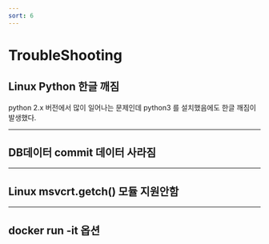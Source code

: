 ```yaml
---
sort: 6 
---
```



# TroubleShooting


## Linux Python 한글 깨짐

python 2.x 버전에서 많이 일어나는 문제인데 python3 를 설치했음에도 한글 깨짐이 발생했다.

---

## DB데이터 commit 데이터 사라짐

---
## Linux msvcrt.getch() 모듈 지원안함

---
## docker run -it 옵션